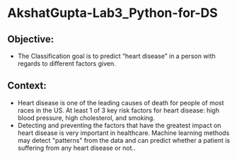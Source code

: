 # AkshatGupta-Lab3_Python-for-DS
## Objective: 
- The Classification goal is to predict “heart disease” in a person with regards to different factors given. 

## Context:
- Heart disease is one of the leading causes of death for people of most races in the US. At least 1 of 3 key risk factors for heart disease: high blood pressure, high cholesterol, and smoking. 
- Detecting and preventing the factors that have the greatest impact on heart disease is very important in healthcare. Machine learning methods may detect "patterns" from the data and can predict whether a patient is suffering from any heart disease or not..
